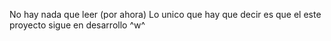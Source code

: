 No hay nada que leer (por ahora)
Lo unico que hay que decir es que el este proyecto sigue en desarrollo ^w^
